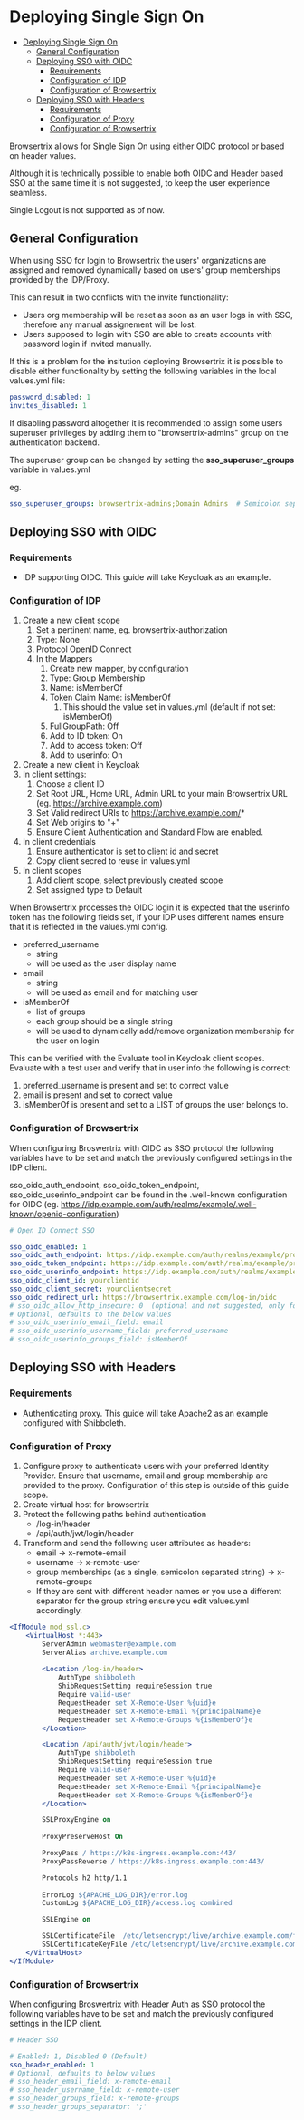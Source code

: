 

# Deploying Single Sign On
- [Deploying Single Sign On](#deploying-single-sign-on)
  - [General Configuration](#general-configuration)
  - [Deploying SSO with OIDC](#deploying-sso-with-oidc)
    - [Requirements](#requirements)
    - [Configuration of IDP](#configuration-of-idp)
    - [Configuration of Browsertrix](#configuration-of-browsertrix)
  - [Deploying SSO with Headers](#deploying-sso-with-headers)
    - [Requirements](#requirements-1)
    - [Configuration of Proxy](#configuration-of-proxy)
    - [Configuration of Browsertrix](#configuration-of-browsertrix-1)


Browsertrix allows for Single Sign On using either OIDC protocol or based on header values.

Although it is technically possible to enable both OIDC and Header based SSO at the same time it is not suggested, to keep the user experience seamless.

Single Logout is not supported as of now.

## General Configuration
When using SSO for login to Browsertrix the users' organizations are assigned and removed dynamically based on users' group memberships provided by the IDP/Proxy.

This can result in two conflicts with the invite functionality:
- Users org membership will be reset as soon as an user logs in with SSO, therefore any manual assignement will be lost.
- Users supposed to login with SSO are able to create accounts with password login if invited manually.

If this is a problem for the insitution deploying Browsertrix it is possible to disable either functionality by setting the following variables in the local values.yml file:

```yaml
password_disabled: 1
invites_disabled: 1
```

If disabling password altogether it is recommended to assign some users superuser privileges by adding them to "browsertrix-admins" group on the authentication backend.

The superuser group can be changed by setting the __sso_superuser_groups__ variable in values.yml

eg.
```yaml
sso_superuser_groups: browsertrix-admins;Domain Admins  # Semicolon separated list of groups whose users should be promoted to superadmins
```

## Deploying SSO with OIDC
### Requirements
- IDP supporting OIDC. This guide will take Keycloak as an example.

### Configuration of IDP
1. Create a new client scope
   1. Set a pertinent name, eg. browsertrix-authorization
   2. Type: None
   3. Protocol OpenID Connect
   4. In the Mappers
      1. Create new mapper, by configuration
      2. Type: Group Membership
      3. Name: isMemberOf
      4. Token Claim Name: isMemberOf
         1. This should the value set in values.yml (default if not set: isMemberOf)
      5. FullGroupPath: Off
      6. Add to ID token: On
      7. Add to access token: Off
      8. Add to userinfo: On
2. Create a new client in Keycloak
3. In client settings:
   1. Choose a client ID
   2. Set Root URL, Home URL, Admin URL to your main Browsertrix URL (eg. https://archive.example.com)
   3. Set Valid redirect URIs to https://archive.example.com/*
   4. Set Web origins to "+"
   5. Ensure Client Authentication and Standard Flow are enabled.
4. In client credentials
   1. Ensure authenticator is set to client id and secret
   2. Copy client secred to reuse in values.yml
5. In client scopes
   1. Add client scope, select previously created scope
   2. Set assigned type to Default
   
When Browsertrix processes the OIDC login it is expected that the userinfo token has the following fields set, if your IDP uses different names ensure that it is reflected in the values.yml config.
- preferred_username
  - string
  - will be used as the user display name
- email
  - string
  - will be used as email and for matching user
- isMemberOf
  - list of groups
  - each group should be a single string
  - will be used to dynamically add/remove organization membership for the user on login

This can be verified with the Evaluate tool in Keycloak client scopes.
Evaluate with a test user and verify that in user info the following is correct:
  1. preferred_username is present and set to correct value
  2. email is present and set to correct value
  3. isMemberOf is present and set to a LIST of groups the user belongs to.

### Configuration of Browsertrix
When configuring Broswertrix with OIDC as SSO protocol the following variables have to be set and match the previously configured settings in the IDP client.

sso_oidc_auth_endpoint, sso_oidc_token_endpoint, sso_oidc_userinfo_endpoint can be found in the .well-known configuration for OIDC (eg. https://idp.example.com/auth/realms/example/.well-known/openid-configuration)

```yaml
# Open ID Connect SSO

sso_oidc_enabled: 1
sso_oidc_auth_endpoint: https://idp.example.com/auth/realms/example/protocol/openid-connect/auth
sso_oidc_token_endpoint: https://idp.example.com/auth/realms/example/protocol/openid-connect/token
sso_oidc_userinfo_endpoint: https://idp.example.com/auth/realms/example/protocol/openid-connect/userinfo
sso_oidc_client_id: yourclientid
sso_oidc_client_secret: yourclientsecret
sso_oidc_redirect_url: https://browsertrix.example.com/log-in/oidc
# sso_oidc_allow_http_insecure: 0  (optional and not suggested, only for testing purposes)
# Optional, defaults to the below values
# sso_oidc_userinfo_email_field: email
# sso_oidc_userinfo_username_field: preferred_username
# sso_oidc_userinfo_groups_field: isMemberOf
```

## Deploying SSO with Headers
### Requirements
- Authenticating proxy. This guide will take Apache2 as an example configured with Shibboleth.

### Configuration of Proxy
1. Configure proxy to authenticate users with your preferred Identity Provider. Ensure that username, email and group membership are provided to the proxy. Configuration of this step is outside of this guide scope.
2. Create virtual host for browsertrix
3. Protect the following paths behind authentication
    - /log-in/header 
    - /api/auth/jwt/login/header
4. Transform and send the following user attributes as headers:
    - email -> x-remote-email 
    - username -> x-remote-user
    - group memberships (as a single, semicolon separated string) -> x-remote-groups
    - If they are sent with different header names or you use a different separator for the group string ensure you edit values.yml accordingly.
```apache
<IfModule mod_ssl.c>
	<VirtualHost *:443>
		ServerAdmin webmaster@example.com
		ServerAlias archive.example.com
		
		<Location /log-in/header>
			AuthType shibboleth
			ShibRequestSetting requireSession true
			Require valid-user
			RequestHeader set X-Remote-User %{uid}e
			RequestHeader set X-Remote-Email %{principalName}e
			RequestHeader set X-Remote-Groups %{isMemberOf}e
		</Location>

        <Location /api/auth/jwt/login/header>
			AuthType shibboleth
			ShibRequestSetting requireSession true
			Require valid-user
			RequestHeader set X-Remote-User %{uid}e
			RequestHeader set X-Remote-Email %{principalName}e
			RequestHeader set X-Remote-Groups %{isMemberOf}e
		</Location>

		SSLProxyEngine on
		
		ProxyPreserveHost On

        ProxyPass / https://k8s-ingress.example.com:443/
		ProxyPassReverse / https://k8s-ingress.example.com:443/

		Protocols h2 http/1.1
		
		ErrorLog ${APACHE_LOG_DIR}/error.log
		CustomLog ${APACHE_LOG_DIR}/access.log combined

		SSLEngine on

		SSLCertificateFile	/etc/letsencrypt/live/archive.example.com/fullchain.pem
		SSLCertificateKeyFile /etc/letsencrypt/live/archive.example.com/privkey.pem
	</VirtualHost>
</IfModule>

```


### Configuration of Browsertrix
When configuring Broswertrix with Header Auth as SSO protocol the following variables have to be set and match the previously configured settings in the IDP client.

```yaml
# Header SSO

# Enabled: 1, Disabled 0 (Default)
sso_header_enabled: 1
# Optional, defaults to below values
# sso_header_email_field: x-remote-email
# sso_header_username_field: x-remote-user
# sso_header_groups_field: x-remote-groups
# sso_header_groups_separator: ';'
```